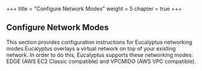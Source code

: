 +++
title = "Configure Network Modes"
weight = 5
chapter = true
+++


## Configure Network Modes
This section provides configuration instructions for Eucalyptus networking modes.Eucalyptus overlays a virtual network on top of your existing network. In order to do this, Eucalyptus supports these networking modes: EDGE (AWS EC2 Classic compatible) and VPCMIDO (AWS VPC compatible). 
